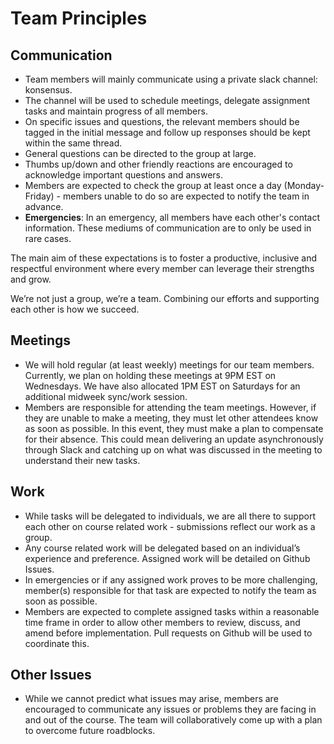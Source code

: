 # Team Principles

## Communication
- Team members will mainly communicate using a private slack channel: konsensus.
- The channel will be used to schedule meetings, delegate assignment tasks and maintain progress of all members. 
- On specific issues and questions, the relevant members should be tagged in the initial message and follow up responses should be kept within the same thread.
- General questions can be directed to the group at large.  
- Thumbs up/down and other friendly reactions are encouraged to acknowledge important questions and answers.
- Members are expected to check the group at least once a day (Monday-Friday) - members unable to do so are expected to notify the team in advance.
- **Emergencies**: In an emergency, all members have each other's contact information. These mediums of communication are to only be used in rare cases. 

The main aim of these expectations is to foster a productive, inclusive and respectful environment where every member can leverage their strengths and grow. 

We’re not just a group, we’re a team. Combining our efforts and supporting each other is how we succeed. 

## Meetings
- We will hold regular (at least weekly) meetings for our team members. Currently, we plan on holding these meetings at 9PM EST on Wednesdays. We have also allocated 1PM EST on Saturdays for an additional midweek sync/work session. 
- Members are responsible for attending the team meetings. 
However, if they are unable to make a meeting, they must let other attendees know as soon as possible. In this event, they must make a plan to compensate for their absence. This could mean delivering an update asynchronously through Slack and catching up on what was discussed in the meeting to understand their new tasks.

## Work
- While tasks will be delegated to individuals, we are all there to support each other on course related work - submissions reflect our work as a group.  
- Any course related work will be delegated based on an individual’s experience and preference. Assigned work will be detailed on Github Issues. 
- In emergencies or if any assigned work proves to be more challenging, member(s) responsible for that task are expected to notify the team as soon as possible.
- Members are expected to complete assigned tasks within a reasonable time frame in order to allow other members to review, discuss, and amend before implementation. Pull requests on Github will be used to coordinate this.
  
## Other Issues
- While we cannot predict what issues may arise, members are encouraged to communicate any issues or problems they are facing in and out of the course. The team will collaboratively come up with a plan to overcome future roadblocks. 
